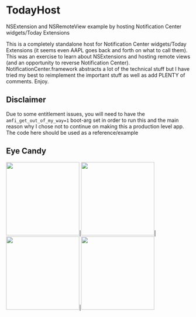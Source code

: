 # TodayHost
NSExtension and NSRemoteView example by hosting Notification Center widgets/Today Extensions

This is a completely standalone host for Notification Center widgets/Today Extensions (it seems even AAPL goes back and forth on what to call them).  This was an exercise to learn about NSExtensions and hosting remote views (and an opportunity to reverse Notification Center).  NotificationCenter.framework abstracts a lot of the technical stuff but I have tried my best to reimplement the important stuff as well as add PLENTY of comments. Enjoy.

## Disclaimer
Due to some entitlement issues, you will need to have the `amfi_get_out_of_my_way=1` boot-arg set in order to run this and the main reason why I chose not to continue on making this a production level app. The code here should be used as a reference/example

## Eye Candy
<img src="https://i.imgur.com/uE4xJMM.png" width="200"/>|<img src="https://i.imgur.com/tAkS2t6.png" width="200"/>| <img src="https://i.imgur.com/nQXincI.png" width="200"/>|<img src="https://i.imgur.com/gOMUGJS.jpg" width="200"/>
